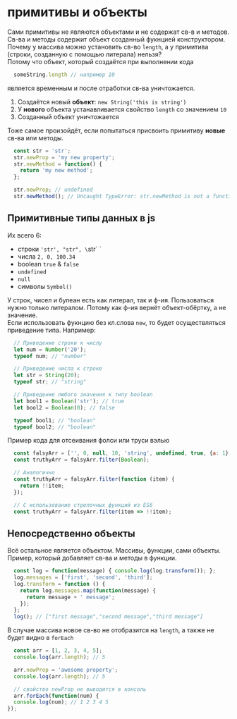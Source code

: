 # примитивы и объекты #
Сами примитивы не являются объектами и не содержат св-в и методов. Св-ва и методы содержит объект созданный фукнцией конструктором.  
Почему у массива можно установить св-во `length`, а у примитива (строки, созданную с помощью литерала) нельзя?  
Потому что объект, который создаётся при выполнении кода 
```javascript
  someString.length // например 10
```
является временным и после отработки св-ва уничтожается.
1. Создаётся новый **объект**: `new String('this is string')`
2. У **нового** объекта устанавливается свойство `length` со значением `10`
3. Созданный объект уничтожается

Тоже самое произойдёт, если попытаться присвоить примитиву **новые** св-ва или методы.  
```javascript
  const str = 'str';
  str.newProp = 'my new property';
  str.newMethod = function() {
    return 'my new method';
  };

  str.newProp; // undefined
  str.newMethod(); // Uncaught TypeError: str.newMethod is not a function
```
## Примитивные типы данных в js ##
Их всего 6:
- строки `'str', "str", \`str\` `
- числа `2, 0, 100.34`
- boolean `true` & `false`
- `undefined`
- `null`
- символы `Symbol()`

У строк, чисел и булеан есть как литерал, так и ф-ия. Пользоваться нужно только литералом. Потому как ф-ия вернёт объект-обёртку, а не значение.  
Если использовать фукнцию без кл.слова `new`, то будет осуществляться приведение типа.
Например:
```javascript
  // Приведение строки к числу
  let num = Number('20');
  typeof num; // "number"

  // Приведение числа к строке 
  let str = String(20);
  typeof str; // "string"

  // Приведение любого значения к типу boolean
  let bool1 = Boolean('str'); // true
  let bool2 = Boolean(0); // false

  typeof bool1; // "boolean"
  typeof bool2; // "boolean"
```
Пример кода для отсеивания фолси или труси вэлью
```javascript
  const falsyArr = ['', 0, null, 10, 'string', undefined, true, {a: 1}, false];
  const truthyArr = falsyArr.filter(Boolean);

  // Аналогично
  const truthyArr = falsyArr.filter(function (item) {
    return !!item; 
  });

  // С использование стрелочных функций из ES6
  const truthyArr = falsyArr.filter(item => !!item);
```

## Непосредственно объекты ##
Всё остальное является объектом. Массивы, функции, сами объекты.  
Пример, который добавляет св-ва и методы в функции.
```javascript
  const log = function(message) { console.log(log.transform()); };
  log.messages = ['first', 'second', 'third'];
  log.transform = function () {
    return log.messages.map(function(message) {
      return message + ' message';
    });
  };
  log(); // ["first message","second message","third message"]
```
В случае массива новое св-во не отобразится на `length`, а также не будет видно в `forEach`
```javascript
  const arr = [1, 2, 3, 4, 5];
  console.log(arr.length); // 5

  arr.newProp = 'awesome property';
  console.log(arr.length); // 5

  // свойство newProp не выводится в консоль
  arr.forEach(function(num) {
  console.log(num); // 1 2 3 4 5 
});
```